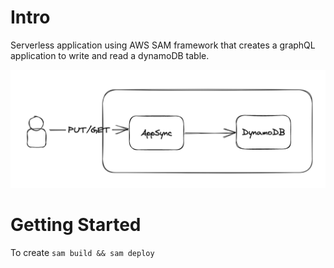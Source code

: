 # Intro

Serverless application using AWS SAM framework that creates a graphQL application to write and read a dynamoDB table.

![Architecture diagram](architecture.png)

# Getting Started

To create `sam build && sam deploy`
